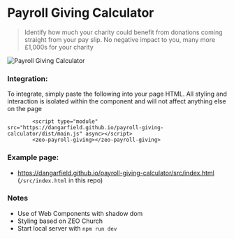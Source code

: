 # Payroll Giving Calculator
> Identify how much your charity could benefit from donations coming straight from your pay slip. No negative impact to you, many more £1,000s for your charity

![Payroll Giving Calculator](https://i.ibb.co/JdybTMF/Screenshot-2021-01-09-at-13-47-23.png)

### Integration:
To integrate, simply paste the following into your page HTML. All styling and interaction is isolated within the component and will not affect anything else on the page
```
        <script type="module" src="https://dangarfield.github.io/payroll-giving-calculator/dist/main.js" async></script>
        <zeo-payroll-giving></zeo-payroll-giving>

```

### Example page:
- https://dangarfield.github.io/payroll-giving-calculator/src/index.html (`/src/index.html` in this repo)

### Notes
- Use of Web Components with shadow dom
- Styling based on ZEO Church
- Start local server with `npm run dev`